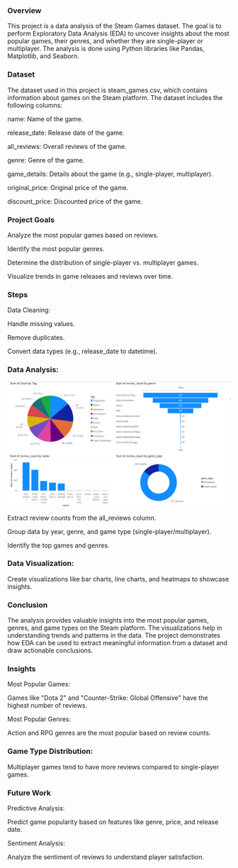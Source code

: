 
### Overview
This project is a data analysis of the Steam Games dataset. The goal is to perform Exploratory Data Analysis (EDA) to uncover insights about the most popular games, their genres, and whether they are single-player or multiplayer. The analysis is done using Python libraries like Pandas, Matplotlib, and Seaborn.

### Dataset
The dataset used in this project is steam_games.csv, which contains information about games on the Steam platform. The dataset includes the following columns:

name: Name of the game.

release_date: Release date of the game.

all_reviews: Overall reviews of the game.

genre: Genre of the game.

game_details: Details about the game (e.g., single-player, multiplayer).

original_price: Original price of the game.

discount_price: Discounted price of the game.

### Project Goals
Analyze the most popular games based on reviews.

Identify the most popular genres.

Determine the distribution of single-player vs. multiplayer games.

Visualize trends in game releases and reviews over time.

### Steps
Data Cleaning:

Handle missing values.

Remove duplicates.

Convert data types (e.g., release_date to datetime).

### Data Analysis:
![Screenshot](https://raw.githubusercontent.com/pratham009/steam_data_analysis/main/images/powerbi.png)


Extract review counts from the all_reviews column.

Group data by year, genre, and game type (single-player/multiplayer).

Identify the top games and genres.

### Data Visualization:

Create visualizations like bar charts, line charts, and heatmaps to showcase insights.

### Conclusion
The analysis provides valuable insights into the most popular games, genres, and game types on the Steam platform. The visualizations help in understanding trends and patterns in the data. The project demonstrates how EDA can be used to extract meaningful information from a dataset and draw actionable conclusions.

### Insights
Most Popular Games:

Games like "Dota 2" and "Counter-Strike: Global Offensive" have the highest number of reviews.

Most Popular Genres:

Action and RPG genres are the most popular based on review counts.


### Game Type Distribution:

Multiplayer games tend to have more reviews compared to single-player games.

### Future Work
Predictive Analysis:

Predict game popularity based on features like genre, price, and release date.

Sentiment Analysis:

Analyze the sentiment of reviews to understand player satisfaction.
